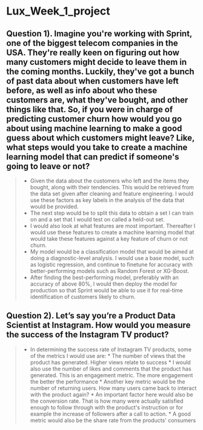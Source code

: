 # Lux_Week_1_project

## Question 1). Imagine you're working with Sprint, one of the biggest telecom companies in the USA. They're really keen on figuring out how many customers might decide to leave them in the coming months. Luckily, they've got a bunch of past data about when customers have left before, as well as info about who these customers are, what they've bought, and other things like that. So, if you were in charge of predicting customer churn how would you go about using machine learning to make a good guess about which customers might leave? Like, what steps would you take to create a machine learning model that can predict if someone's going to leave or not?

> * Given the data about the customers who left and the items they bought, along with their tendencies. This would be retrieved from the data set given after cleaning and feature engineering. I would use these factors as key labels in the analysis of the data that would be provided.
> * The next step would be to split this data to obtain a set I can train on and a set that I would test on called a held-out set.
> * I would also look at what features are most important. Thereafter I would use these features to create a machine learning model that would take these features against a key feature of churn or not churn. 
> * My model would be a classification model that would be aimed at doing a diagnostic-level analysis. I would use a base model, such as logistic regression, and continue to finetune for accuracy with better-performing models such as Random Forest or XG-Boost.
> * After finding the best-performing model, preferably with an accuracy of above 80%, I would then deploy the model for production so that Sprint would be able to use it for real-time identification of customers likely to churn.

## Question 2). Let’s say you’re a Product Data Scientist at Instagram. How would you measure the success of the Instagram TV product?

> * In determining the success rate of Instagram TV products, some of the metrics I would use are:
       * The number of views that the product has generated. Higher views relate to success
       * I would also use the number of likes and comments that the product has generated. This is an engagement metric. The more engagement the better the performance
       * Another key metric would be the number of returning users. How many users came back to interact with the product again?
       * An important factor here would also be the conversion rate. That is how many were actually satisfied enough to follow through with the product's instruction or for example the increase of followers after a call to action.
       * A good metric would also be the share rate from the products' consumers

